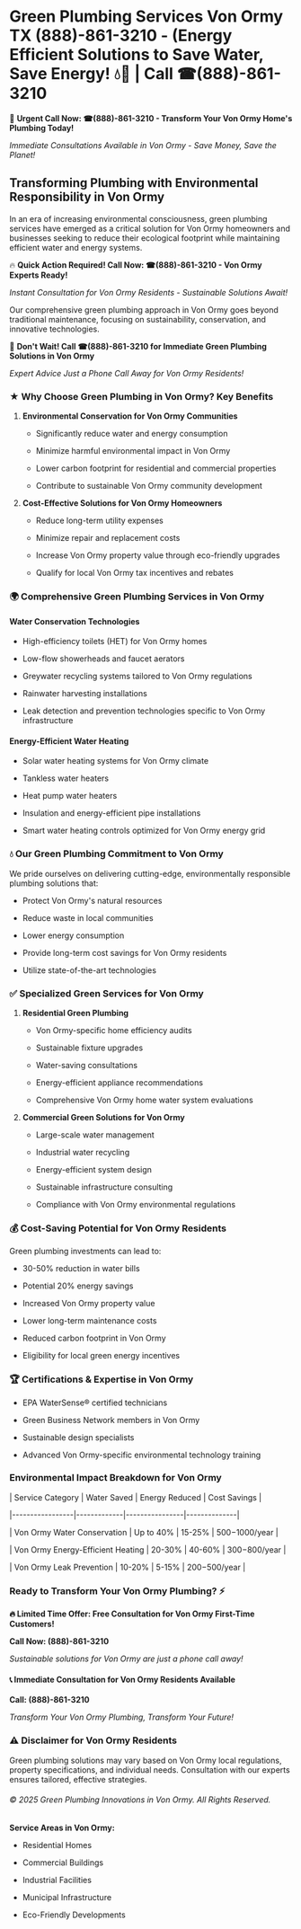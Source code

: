 # Green Plumbing Services Von Ormy TX (888)-861-3210 - (Energy Efficient Solutions to Save Water, Save Energy! 💧🌿 | Call ☎(888)-861-3210

🚨 **Urgent Call Now: ☎(888)-861-3210 - Transform Your Von Ormy Home's Plumbing Today!**
*Immediate Consultations Available in Von Ormy - Save Money, Save the Planet!*

## Transforming Plumbing with Environmental Responsibility in Von Ormy

In an era of increasing environmental consciousness, green plumbing services have emerged as a critical solution for Von Ormy homeowners and businesses seeking to reduce their ecological footprint while maintaining efficient water and energy systems. 

🔥 **Quick Action Required! Call Now: ☎(888)-861-3210 - Von Ormy Experts Ready!**
*Instant Consultation for Von Ormy Residents - Sustainable Solutions Await!*

Our comprehensive green plumbing approach in Von Ormy goes beyond traditional maintenance, focusing on sustainability, conservation, and innovative technologies.

🚨 **Don't Wait! Call ☎(888)-861-3210 for Immediate Green Plumbing Solutions in Von Ormy**
*Expert Advice Just a Phone Call Away for Von Ormy Residents!*

### ★ Why Choose Green Plumbing in Von Ormy? Key Benefits

1. **Environmental Conservation for Von Ormy Communities** 
   - Significantly reduce water and energy consumption
   - Minimize harmful environmental impact in Von Ormy
   - Lower carbon footprint for residential and commercial properties
   - Contribute to sustainable Von Ormy community development

2. **Cost-Effective Solutions for Von Ormy Homeowners** 
   - Reduce long-term utility expenses
   - Minimize repair and replacement costs
   - Increase Von Ormy property value through eco-friendly upgrades
   - Qualify for local Von Ormy tax incentives and rebates

### 🌍 Comprehensive Green Plumbing Services in Von Ormy

#### Water Conservation Technologies
- High-efficiency toilets (HET) for Von Ormy homes
- Low-flow showerheads and faucet aerators
- Greywater recycling systems tailored to Von Ormy regulations
- Rainwater harvesting installations
- Leak detection and prevention technologies specific to Von Ormy infrastructure

#### Energy-Efficient Water Heating
- Solar water heating systems for Von Ormy climate
- Tankless water heaters
- Heat pump water heaters
- Insulation and energy-efficient pipe installations
- Smart water heating controls optimized for Von Ormy energy grid

### 💧 Our Green Plumbing Commitment to Von Ormy

We pride ourselves on delivering cutting-edge, environmentally responsible plumbing solutions that:
- Protect Von Ormy's natural resources
- Reduce waste in local communities
- Lower energy consumption
- Provide long-term cost savings for Von Ormy residents
- Utilize state-of-the-art technologies

### ✅ Specialized Green Services for Von Ormy

1. **Residential Green Plumbing**
   - Von Ormy-specific home efficiency audits
   - Sustainable fixture upgrades
   - Water-saving consultations
   - Energy-efficient appliance recommendations
   - Comprehensive Von Ormy home water system evaluations

2. **Commercial Green Solutions for Von Ormy**
   - Large-scale water management
   - Industrial water recycling
   - Energy-efficient system design
   - Sustainable infrastructure consulting
   - Compliance with Von Ormy environmental regulations

### 💰 Cost-Saving Potential for Von Ormy Residents

Green plumbing investments can lead to:
- 30-50% reduction in water bills
- Potential 20% energy savings
- Increased Von Ormy property value
- Lower long-term maintenance costs
- Reduced carbon footprint in Von Ormy
- Eligibility for local green energy incentives

### 🏆 Certifications & Expertise in Von Ormy

- EPA WaterSense® certified technicians
- Green Business Network members in Von Ormy
- Sustainable design specialists
- Advanced Von Ormy-specific environmental technology training

### Environmental Impact Breakdown for Von Ormy

| Service Category | Water Saved | Energy Reduced | Cost Savings |
|-----------------|-------------|----------------|--------------|
| Von Ormy Water Conservation | Up to 40% | 15-25% | $500-$1000/year |
| Von Ormy Energy-Efficient Heating | 20-30% | 40-60% | $300-$800/year |
| Von Ormy Leak Prevention | 10-20% | 5-15% | $200-$500/year |

### Ready to Transform Your Von Ormy Plumbing? ⚡

**🔥 Limited Time Offer: Free Consultation for Von Ormy First-Time Customers!**

**Call Now: (888)-861-3210**
*Sustainable solutions for Von Ormy are just a phone call away!*

#### 📞 Immediate Consultation for Von Ormy Residents Available

**Call: (888)-861-3210**
*Transform Your Von Ormy Plumbing, Transform Your Future!*

### ⚠️ Disclaimer for Von Ormy Residents

Green plumbing solutions may vary based on Von Ormy local regulations, property specifications, and individual needs. Consultation with our experts ensures tailored, effective strategies.

###### © 2025 Green Plumbing Innovations in Von Ormy. All Rights Reserved.

**Service Areas in Von Ormy:** 
- Residential Homes
- Commercial Buildings
- Industrial Facilities
- Municipal Infrastructure
- Eco-Friendly Developments